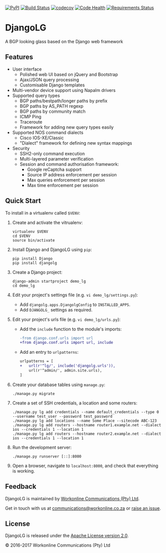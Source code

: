[![PyPI](https://img.shields.io/pypi/v/djangolg.svg)](https://pypi.python.org/pypi/djangolg)
[![Build Status](https://travis-ci.org/wolcomm/djangolg.svg?branch=master)](https://travis-ci.org/wolcomm/djangolg)
[![codecov](https://codecov.io/gh/wolcomm/djangolg/branch/master/graph/badge.svg)](https://codecov.io/gh/wolcomm/djangolg)
[![Code Health](https://landscape.io/github/wolcomm/djangolg/master/landscape.svg?style=flat)](https://landscape.io/github/wolcomm/djangolg/master)
[![Requirements Status](https://requires.io/github/wolcomm/djangolg/requirements.svg?branch=master)](https://requires.io/github/wolcomm/djangolg/requirements/?branch=master)

# DjangoLG
A BGP looking glass based on the Django web framework

## Features
* User interface
    * Polished web UI based on jQuery and Bootstrap
    * Ajax/JSON query processing
    * Customisable Django templates
* Multi-vendor device support using Napalm drivers
* Supported query types
    * BGP paths/bestpath/longer paths by prefix
    * BGP paths by AS_PATH regexp
    * BGP paths by community match
    * ICMP Ping
    * Traceroute
    * Framework for adding new query types easily
* Supported NOS command dialects
    * Cisco IOS-XE/Classic
    * "Dialect" framework for defining new syntax mappings
* Security
    * SSH2-only command execution
    * Multi-layered parameter verification
    * Session and command authorisation framework:
        * Google reCaptcha support
        * Source IP address enforcement per session
        * Max queries enforcement per session
        * Max time enforcement per session

## Quick Start
To install in a virtualenv called `$VENV`:

1.  Create and activate the vitrualenv:
    ```
    virtualenv $VENV
    cd $VENV
    source bin/activate
    ```

2.  Install Django and DjangoLG using `pip`:
    ```
    pip install Django
    pip install djangolg
    ```

3.  Create a Django project:
    ```
    django-admin startproject demo_lg
    cd demo_lg
    ```

4.  Edit your project's settings file (e.g. `vi demo_lg/settings.py`):
    * Add `djangolg.apps.DjangolgConfig` to `INSTALLED_APPS`.
    * Add `DJANGOLG_` settings as required.

5.  Edit your project's urls file (e.g. `vi demo_lg/urls.py`):
    * Add the `include` function to the module's imports:
      ```diff
      -from django.conf.urls import url
      +from django.conf.urls import url, include
      ```
    * Add an entry to `urlpatterns`:
      ```diff
      urlpatterns = [
      +   url(r'^lg/', include('djangolg.urls')),
          url(r'^admin/', admin.site.urls),
      ]
      ```

6.  Create your database tables using `manage.py`:
    ```
    ./manage.py migrate
    ```

7.  Create a set of SSH credentials, a location and some routers:
    ```
    ./manage.py lg add credentials --name default_credentials --type 0 --username test_user --password test_password
    ./manage.py lg add locations --name Some Place --sitecode ABC-123
    ./manage.py lg add routers --hostname router1.example.net --dialect ios --credentials 1 --location 1
    ./manage.py lg add routers --hostname router2.example.net --dialect ios --credentials 1 --location 1
    ```

8.  Run the development server:
    ```
    ./manage.py runserver [::]:8000
    ```

9.  Open a browser, navigate to `localhost:8000`, and check that everything is working.

## Feedback
DjangoLG is maintained by [Workonline Communications (Pty) Ltd](https://github.com/wolcomm).

Get in touch with us at communications@workonline.co.za or [raise an issue](https://github.com/wolcomm/djangolg/issues/new).

## License
DjangoLG is released under the [Apache License version 2.0](http://www.apache.org/licenses/).

&copy; 2016-2017 Workonline Communications (Pty) Ltd
